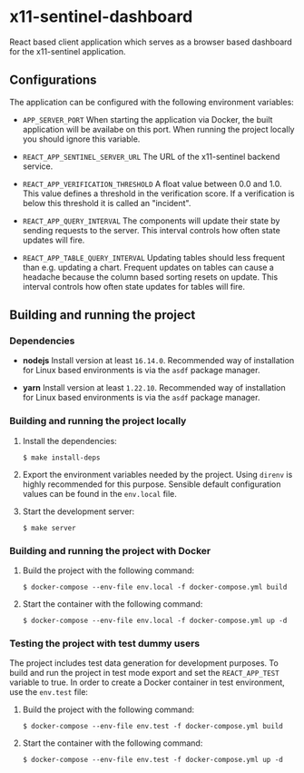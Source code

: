 # x11-sentinel-dashboard

React based client application which serves as a browser based dashboard for the
x11-sentinel application.

## Configurations

The application can be configured with the following environment variables:

*   `APP_SERVER_PORT`
    When starting the application via Docker, the built application will be
    availabe on this port. When running the project locally you should
    ignore this variable.

*   `REACT_APP_SENTINEL_SERVER_URL`
    The URL of the x11-sentinel backend service.

*   `REACT_APP_VERIFICATION_THRESHOLD`
    A float value between 0.0 and 1.0. This value defines a threshold in the
    verification score. If a verification is below this threshold it is
    called an "incident".

*   `REACT_APP_QUERY_INTERVAL`
    The components will update their state by sending requests to the
    server. This interval controls how often state updates will fire.

*   `REACT_APP_TABLE_QUERY_INTERVAL`
     Updating tables should less frequent than e.g. updating a chart.
     Frequent updates on tables can cause a headache because the column based
     sorting resets on update. This interval controls how often state updates
     for tables will fire.

## Building and running the project

### Dependencies

*   **nodejs**
    Install version at least `16.14.0`. Recommended way of installation for
    Linux based environments is via the `asdf` package manager.

*   **yarn**
    Install version at least `1.22.10`. Recommended way of installation for
    Linux based environments is via the `asdf` package manager.

### Building and running the project locally

1.  Install the dependencies:

    ```
    $ make install-deps
    ```

2.  Export the environment variables needed by the project. Using `direnv` is
    highly recommended for this purpose. Sensible default configuration values
    can be found in the `env.local` file.

3.  Start the development server:

    ```
    $ make server
    ```

### Building and running the project with Docker

1.  Build the project with the following command:

    ```
    $ docker-compose --env-file env.local -f docker-compose.yml build
    ```

2.  Start the container with the following command:

    ```
    $ docker-compose --env-file env.local -f docker-compose.yml up -d
    ```

### Testing the project with test dummy users

The project includes test data generation for development purposes. To build and
run the project in test mode export and set the `REACT_APP_TEST` variable to
true. In order to create a Docker container in test environment, use the
`env.test` file:

1.  Build the project with the following command:

    ```
    $ docker-compose --env-file env.test -f docker-compose.yml build
    ```

2.  Start the container with the following command:

    ```
    $ docker-compose --env-file env.test -f docker-compose.yml up -d
    ```
